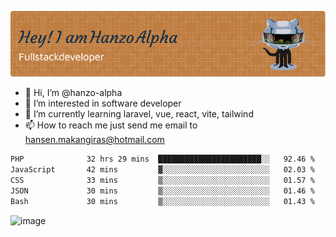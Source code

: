 ![Header](./github-header-image.png)

- 👋 Hi, I’m @hanzo-alpha
- 👀 I’m interested in software developer
- 🌱 I’m currently learning laravel, vue, react, vite, tailwind
- 📫 How to reach me just send me email to hansen.makangiras@hotmail.com 

<!---
hanzo-alpha/hanzo-alpha is a ✨ special ✨ repository because its `README.md` (this file) appears on your GitHub profile.
You can click the Preview link to take a look at your changes.
--->

<!--START_SECTION:waka-->

```txt
PHP              32 hrs 29 mins  ███████████████████████░░   92.46 %
JavaScript       42 mins         ▓░░░░░░░░░░░░░░░░░░░░░░░░   02.03 %
CSS              33 mins         ▒░░░░░░░░░░░░░░░░░░░░░░░░   01.57 %
JSON             30 mins         ▒░░░░░░░░░░░░░░░░░░░░░░░░   01.46 %
Bash             30 mins         ▒░░░░░░░░░░░░░░░░░░░░░░░░   01.43 %
```

<!--END_SECTION:waka-->

![image](https://github.com/hanzo-alpha/hanzo-alpha/assets/111342797/c4bd2977-6123-4017-8652-6e166259b484)

